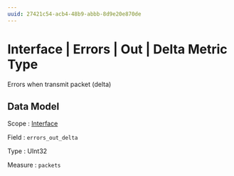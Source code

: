 ```yaml
---
uuid: 27421c54-acb4-48b9-abbb-8d9e20e870de
---
```

# Interface | Errors | Out | Delta Metric Type

Errors when transmit packet (delta)

## Data Model

Scope
: [Interface](../../../metric-scopes-reference/interface.md)

Field
: `errors_out_delta`

Type
: UInt32

Measure
: `packets`
